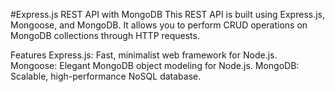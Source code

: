 #Express.js REST API with MongoDB
This REST API is built using Express.js, Mongoose, and MongoDB. It allows you to perform CRUD operations on MongoDB collections through HTTP requests.

Features
Express.js: Fast, minimalist web framework for Node.js.
Mongoose: Elegant MongoDB object modeling for Node.js.
MongoDB: Scalable, high-performance NoSQL database.
